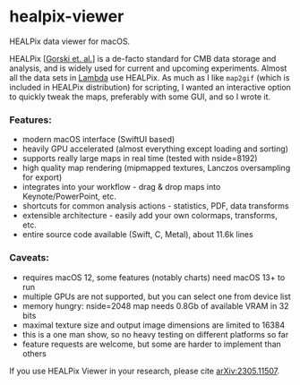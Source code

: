 # healpix-viewer
HEALPix data viewer for macOS.

HEALPix [[Gorski et. al.](https://healpix.jpl.nasa.gov)] is a de-facto standard for CMB data storage and analysis, and is widely used for current and upcoming experiments. Almost all the data sets in [Lambda](https://lambda.gsfc.nasa.gov) use HEALPix. As much as I like `map2gif` (which is included in HEALPix distribution) for scripting, I wanted an interactive option to quickly tweak the maps, preferably with some GUI, and so I wrote it.

### Features:
- modern macOS interface (SwiftUI based)
- heavily GPU accelerated (almost everything except loading and sorting)
- supports really large maps in real time (tested with nside=8192)
- high quality map rendering (mipmapped textures, Lanczos oversampling for export)
- integrates into your workflow - drag & drop maps into Keynote/PowerPoint, etc.
- shortcuts for common analysis actions - statistics, PDF, data transforms
- extensible architecture - easily add your own colormaps, transforms, etc.
- entire source code available (Swift, C, Metal), about 11.6k lines

### Caveats:
- requires macOS 12, some features (notably charts) need macOS 13+ to run
- multiple GPUs are not supported, but you can select one from device list
- memory hungry: nside=2048 map needs 0.8Gb of available VRAM in 32 bits
- maximal texture size and output image dimensions are limited to 16384
- this is a one man show, so no heavy testing on different platforms so far
- feature requests are welcome, but some are harder to implement than others

If you use HEALPix Viewer in your research, please cite [arXiv:2305.11507](https://arxiv.org/abs/2305.11507).